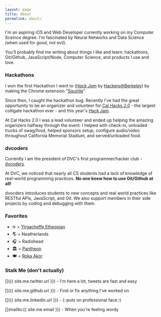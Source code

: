 ```yaml
---
layout: page
title: About
permalink: about/
---
```


I'm an aspiring iOS and Web Developer currently working on my Computer Sceince degree. I'm fascinated by Neural Networks and Data Science (when used for good, not evil). 

You'll probably find me writing about things I like and learn: hackathons, Git/Github, JavaScript/Node, Computer Science, and products I use and love.

### Hackathons
I won the first Hackathon I went to (*[Hack Jam](http://hackjam.io)* by [Hackers@Berkeley](http://hackersatberkeley.com)) by making the Chrome extension "[Squirtle](https://github.com/thebearjew/squritle)".

Since then, I caught the hackathon bug. Recently I've had the great opportunity to be an organizer and volunteer for [Cal Hacks 2.0](http://calhacks.io) - the largest colligate hackathon ever - and this year's [Hack Jam](http://hackjam.io).

At Cal Hacks 2.0 I was a lead volunteer and ended up helping the amazing organizers halfway through the event. I helped with check-in, unloaded trucks of swag/food, helped sponsors setup, configure audio/video throughout California Memorial Stadium, and served/unloaded food.

### dvcoders

Currently I am the president of DVC's first programmer/hacker club - [dvcoders](https://dvcoders.com).

At DVC, we noticed that nearly all CS students had a lack of knowledge of real-world programming practices. **No one knew how to use Git/Github at all!**

dvocders introduces students to new concepts and real world practices like RESTful APIs, JavaScript, and Git. We also support members in their side projects by coding and debugging with them.

### Favorites

- ☕ = [Yirgacheffe Etheopian](https://en.wikipedia.org/wiki/Coffee_production_in_Ethiopia)
- 🌎 = Neatherlands
- 🎧 = Radiohead
- 🏛 = [Pantheon](https://en.wikipedia.org/wiki/Pantheon,_Rome)
- 🍽 = [Roka Akor](http://www.rokaakor.com)

### Stalk Me (don't actually)

[<i class="fa fa-twitter"></i>]({{ site.me.twitter.url }}) - I'm here a lot, tweets are fast and easy

[<i class="fa fa-github"></i>]({{ site.me.github.url }}) - Find or fix anything I've worked on

[<i class="fa fa-linkedin-square"></i>]({{ site.me.linkedin.url }}) - (::puts on professional face::)

[<i class="fa fa-envelope-o"></i>](mailto:{{ site.me.email }}) - When you're feeling wordy
